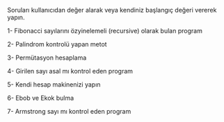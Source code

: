 Soruları kullanıcıdan değer alarak veya kendiniz başlangıç değeri vererek yapın.

1- Fibonacci sayılarını özyinelemeli (recursive) olarak bulan program

2- Palindrom kontrolü yapan metot

3- Permütasyon hesaplama

4- Girilen sayı asal mı kontrol eden program

5- Kendi hesap makinenizi yapın

6- Ebob ve Ekok bulma

7- Armstrong sayı mı kontrol eden program